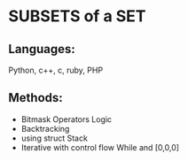 # SUBSETS of a SET

## Languages:
   Python, c++, c, ruby, PHP

## Methods:

* Bitmask Operators Logic
* Backtracking
* using struct Stack
* Iterative with control flow While and [0,0,0]
